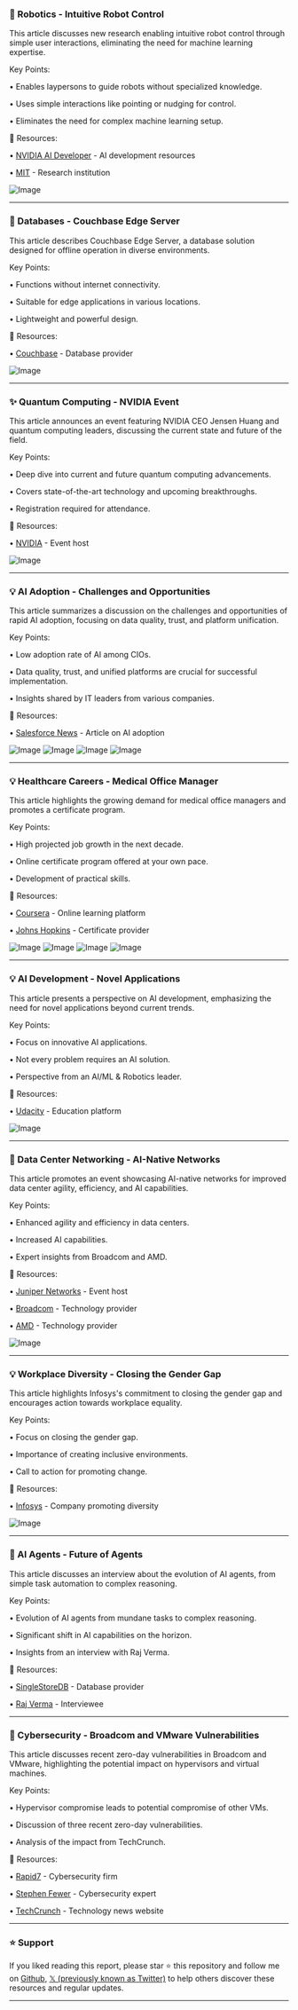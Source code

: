 ### 🤖 Robotics - Intuitive Robot Control

This article discusses new research enabling intuitive robot control through simple user interactions, eliminating the need for machine learning expertise.

Key Points:

• Enables laypersons to guide robots without specialized knowledge.

• Uses simple interactions like pointing or nudging for control.


• Eliminates the need for complex machine learning setup.


🔗 Resources:

• [NVIDIA AI Developer](https://x.com/NVIDIAAIDev) -  AI development resources

• [MIT](https://x.com/MIT) -  Research institution

![Image](https://pbs.twimg.com/media/Glc7ZqBW8AEjc3w?format=jpg&name=small)


---
### 🚀 Databases - Couchbase Edge Server

This article describes Couchbase Edge Server, a database solution designed for offline operation in diverse environments.

Key Points:

• Functions without internet connectivity.

• Suitable for edge applications in various locations.


• Lightweight and powerful design.


🔗 Resources:

• [Couchbase](https://x.com/couchbase) - Database provider


![Image](https://pbs.twimg.com/media/GleAEWTW0AAi-5_.jpg)

---
### ✨ Quantum Computing - NVIDIA Event

This article announces an event featuring NVIDIA CEO Jensen Huang and quantum computing leaders, discussing the current state and future of the field.

Key Points:

• Deep dive into current and future quantum computing advancements.


• Covers state-of-the-art technology and upcoming breakthroughs.


• Registration required for attendance.


🔗 Resources:

• [NVIDIA](https://x.com/NVIDIADC) -  Event host

![Image](https://pbs.twimg.com/amplify_video_thumb/1898092658247020544/img/PVI784P8_hTe4yIf.jpg)

---
### 💡 AI Adoption - Challenges and Opportunities

This article summarizes a discussion on the challenges and opportunities of rapid AI adoption, focusing on data quality, trust, and platform unification.

Key Points:

• Low adoption rate of AI among CIOs.


• Data quality, trust, and unified platforms are crucial for successful implementation.


• Insights shared by IT leaders from various companies.



🔗 Resources:

• [Salesforce News](https://sforce.co/3F7LcMW) - Article on AI adoption

![Image](https://pbs.twimg.com/media/GldWaqDXkAAU-iJ?format=jpg&name=small)
![Image](https://pbs.twimg.com/media/GldWb3xWkAAypPj?format=jpg&name=small)
![Image](https://pbs.twimg.com/media/GldWdF0XwAA1U4H?format=jpg&name=small)
![Image](https://pbs.twimg.com/media/GldWeUTWMAEYtvZ?format=jpg&name=small)


---
### 💡 Healthcare Careers - Medical Office Manager

This article highlights the growing demand for medical office managers and promotes a certificate program.

Key Points:

• High projected job growth in the next decade.

• Online certificate program offered at your own pace.


• Development of practical skills.


🔗 Resources:

• [Coursera](https://x.com/coursera) -  Online learning platform

• [Johns Hopkins](https://x.com/JohnsHopkins) -  Certificate provider

![Image](https://pbs.twimg.com/media/Glc7JVcXEAALg7f?format=jpg&name=360x360)
![Image](https://pbs.twimg.com/media/Glc7JhqXoAAaqJ9?format=jpg&name=360x360)
![Image](https://pbs.twimg.com/media/Glc7JroXcAAGTn0?format=jpg&name=360x360)
![Image](https://pbs.twimg.com/media/Glc7J1bWUAAWev2?format=jpg&name=360x360)

---
### 💡 AI Development - Novel Applications

This article presents a perspective on AI development, emphasizing the need for novel applications beyond current trends.

Key Points:

• Focus on innovative AI applications.


• Not every problem requires an AI solution.


• Perspective from an AI/ML & Robotics leader.


🔗 Resources:

• [Udacity](https://x.com/udacity) -  Education platform


![Image](https://pbs.twimg.com/media/Glc6d1YXEAAUWN8.jpg)

---
### 🤖 Data Center Networking - AI-Native Networks

This article promotes an event showcasing AI-native networks for improved data center agility, efficiency, and AI capabilities.

Key Points:

• Enhanced agility and efficiency in data centers.


• Increased AI capabilities.


• Expert insights from Broadcom and AMD.


🔗 Resources:

• [Juniper Networks](https://juni.pr/41LSRJF) - Event host

• [Broadcom](https://x.com/Broadcom) - Technology provider

• [AMD](https://x.com/AMD) - Technology provider


![Image](https://pbs.twimg.com/ext_tw_video_thumb/1898049794909622272/pu/img/vGw6MBNYVwOrxkqq.jpg)

---
### 💡 Workplace Diversity - Closing the Gender Gap

This article highlights Infosys's commitment to closing the gender gap and encourages action towards workplace equality.

Key Points:

• Focus on closing the gender gap.


• Importance of creating inclusive environments.


• Call to action for promoting change.



🔗 Resources:

• [Infosys](http://infy.com/3QOedjn) -  Company promoting diversity


![Image](https://pbs.twimg.com/media/GlcVgBmWQAEptiV?format=jpg&name=small)

---
### 🤖 AI Agents - Future of Agents

This article discusses an interview about the evolution of AI agents, from simple task automation to complex reasoning.

Key Points:

• Evolution of AI agents from mundane tasks to complex reasoning.


• Significant shift in AI capabilities on the horizon.


• Insights from an interview with Raj Verma.


🔗 Resources:

• [SingleStoreDB](https://x.com/SingleStoreDB) -  Database provider

• [Raj Verma](https://x.com/RajVermaCEO) - Interviewee


---
### 🤖 Cybersecurity - Broadcom and VMware Vulnerabilities

This article discusses recent zero-day vulnerabilities in Broadcom and VMware, highlighting the potential impact on hypervisors and virtual machines.

Key Points:

• Hypervisor compromise leads to potential compromise of other VMs.


• Discussion of three recent zero-day vulnerabilities.


• Analysis of the impact from TechCrunch.


🔗 Resources:

• [Rapid7](https://t.co/EsCNrvlVBg) - Cybersecurity firm

• [Stephen Fewer](https://x.com/stephenfewer) - Cybersecurity expert

• [TechCrunch](https://x.com/TechCrunch) -  Technology news website


---

### ⭐️ Support

If you liked reading this report, please star ⭐️ this repository and follow me on [Github](https://github.com/Drix10), [𝕏 (previously known as Twitter)](https://x.com/DRIX_10_) to help others discover these resources and regular updates.

---